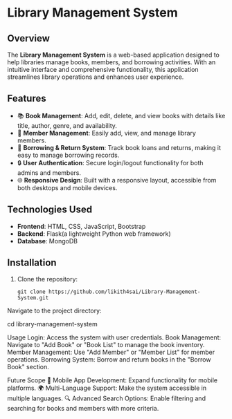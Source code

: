 # Library Management System

## Overview

The **Library Management System** is a web-based application designed to help libraries manage books, members, and borrowing activities. With an intuitive interface and comprehensive functionality, this application streamlines library operations and enhances user experience.

## Features

- 📚 **Book Management**: Add, edit, delete, and view books with details like title, author, genre, and availability.
- 👤 **Member Management**: Easily add, view, and manage library members.
- 📖 **Borrowing & Return System**: Track book loans and returns, making it easy to manage borrowing records.
- 🔒 **User Authentication**: Secure login/logout functionality for both admins and members.
- 🌐 **Responsive Design**: Built with a responsive layout, accessible from both desktops and mobile devices.

## Technologies Used

- **Frontend**: HTML, CSS, JavaScript, Bootstrap
- **Backend**: Flask(a lightweight Python web framework) 
- **Database**: MongoDB

## Installation

1. Clone the repository:
   ```
   git clone https://github.com/likith4sai/Library-Management-System.git
Navigate to the project directory:

cd library-management-system


Usage
Login: Access the system with user credentials.
Book Management: Navigate to "Add Book" or "Book List" to manage the book inventory.
Member Management: Use "Add Member" or "Member List" for member operations.
Borrowing System: Borrow and return books in the "Borrow Book" section.


Future Scope
📱 Mobile App Development: Expand functionality for mobile platforms.
🌍 Multi-Language Support: Make the system accessible in multiple languages.
🔍 Advanced Search Options: Enable filtering and searching for books and members with more criteria.
